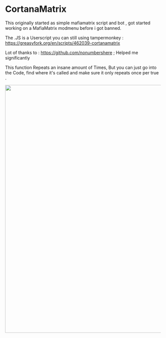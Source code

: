 # CortanaMatrix
This originally started as simple mafiamatrix script and bot , got started working on a MafiaMatrix modmenu before i got banned. 

The .JS is a Userscript you can still using tampermonkey : https://greasyfork.org/en/scripts/462039-cortanamatrix
 
 Lot of thanks to : https://github.com/nonumbershere  ; Helped me significantly 
 
 
  
 
 
 This function Repeats an insane amount of Times, But you can just go into the Code, find where it's called and make sure it only repeats once per true .
 
 
 <img src="https://i.imgur.com/q3K4EFr.png"  width="800" height="800">
